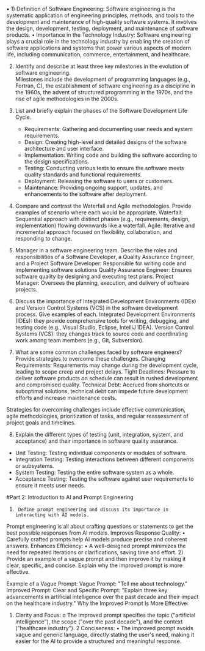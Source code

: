 •	1)  Definition of Software Engineering: Software engineering is the systematic application of engineering principles, methods, and tools to the development and maintenance of high-quality software systems. It involves the design, development, testing, deployment, and maintenance of software products.
•	Importance in the Technology Industry: Software engineering plays a crucial role in the technology industry by enabling the creation of software applications and systems that power various aspects of modern life, including communication, commerce, entertainment, and healthcare.

2.	Identify and describe at least three key milestones in the evolution of software engineering.  
Milestones include the development of programming languages (e.g., Fortran, C), the establishment of software engineering as a discipline in the 1960s, the advent of structured programming in the 1970s, and the rise of agile methodologies in the 2000s.

3.	List and briefly explain the phases of the Software Development Life Cycle.
	  - Requirements: Gathering and documenting user needs and system requirements.
	  - Design: Creating high-level and detailed designs of the software architecture and user interface.
	  - Implementation: Writing code and building the software according to the design specifications.
	  - Testing: Conducting various tests to ensure the software meets quality standards and functional requirements.
      - Deployment: Releasing the software to users or customers.
	  - Maintenance: Providing ongoing support, updates, and enhancements to the software after deployment.

4.	Compare and contrast the Waterfall and Agile methodologies. Provide examples of scenario	where each would be appropriate.
Waterfall: Sequential approach with distinct phases (e.g., requirements, design, implementation) flowing downwards like a waterfall.
Agile: Iterative and incremental approach focused on flexibility, collaboration, and responding to change.  


5.	Manager in a software engineering team. Describe the roles and responsibilities of a Software	Developer, a Quality Assurance Engineer, and a Project
Software Developer: Responsible for writing code and implementing software solutions 
Quality Assurance Engineer: Ensures software quality by designing and executing test plans.
Project Manager: Oversees the planning, execution, and delivery of software projects.

6.	Discuss the importance of Integrated Development Environments (IDEs) and Version Control	Systems (VCS) in the software development process. Give examples of each.
 Integrated Development Environments (IDEs): they provide comprehensive tools for writing, debugging, and testing code (e.g., Visual Studio, Eclipse, IntelliJ IDEA).
Version Control Systems (VCS): they changes track to source code and coordinating work among team members (e.g., Git, Subversion).


7.	What are some common challenges faced by software engineers? Provide strategies to	overcome these challenges.
Changing Requirements: Requirements may change during the development cycle, leading to scope creep and project delays.
Tight Deadlines: Pressure to deliver software products on schedule can result in rushed development and compromised quality.
 Technical Debt: Accrued from shortcuts or suboptimal solutions, technical debt can impede future development efforts and increase maintenance costs.

Strategies for overcoming challenges include effective communication, agile methodologies, prioritization of tasks, and regular reassessment of project goals and timelines.


8.	Explain the different types of testing (unit, integration, system, and acceptance) and their	importance in software quality assurance.
 - Unit Testing: Testing individual components or modules of software.
  - Integration Testing: Testing interactions between different components or subsystems.
  - System Testing: Testing the entire software system as a whole.
  - Acceptance Testing: Testing the software against user requirements to ensure it meets user needs.


#Part 2: Introduction to AI and Prompt Engineering

1.      Define prompt engineering and discuss its importance in interacting with AI models.
Prompt engineering is all about crafting questions or statements to get the best possible responses from AI models. 
Improves Response Quality:
•	Carefully crafted prompts help AI models produce precise and coherent answers.
Enhances Efficiency:
•	A well-designed prompt minimizes the need for repeated iterations or clarifications, saving time and effort.
2)  Provide an example of a vague prompt and then improve it by making it clear, specific, and concise. Explain why the improved prompt is more effective.

Example of a Vague Prompt:
Vague Prompt:
"Tell me about technology."
Improved Prompt:
Clear and Specific Prompt:
"Explain three key advancements in artificial intelligence over the past decade and their impact on the healthcare industry."
Why the Improved Prompt Is More Effective:
1.	Clarity and Focus:
o	The improved prompt specifies the topic ("artificial intelligence"), the scope ("over the past decade"), and the context ("healthcare industry"). 
     2	Conciseness:
•	The improved prompt avoids vague and generic language, directly stating the user's need, making it easier for the AI to provide a structured and meaningful response.










 







               



